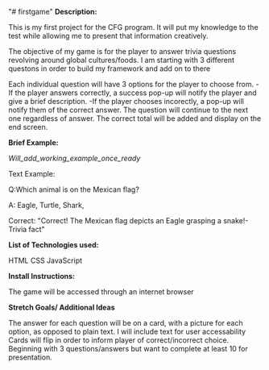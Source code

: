 "# firstgame" 
**Description:**

This is my first project for the CFG program. It will put my knowledge to the test while allowing me
to present that information creatively. 

The objective of my game is for the player to answer trivia questions revolving around global cultures/foods.
I am starting with 3 different questons in order to build my framework and add on to there

Each individual question will have 3 options for the player to choose from.
    -If the player answers correctly, a success pop-up will notify the player and give a brief description.
    -If the player chooses incorectly, a pop-up will notify them of the correct answer.
The question will continue to the next one regardless of answer. 
The correct total will be added and display on the end screen.

**Brief Example:**

_Will_add_working_example_once_ready_

Text Example:

Q:Which animal is on the Mexican flag?

A: Eagle, Turtle, Shark,

Correct: "Correct! The Mexican flag depicts an Eagle grasping a snake!- Trivia fact"

**List of Technologies used:**

HTML
CSS
JavaScript

**Install Instructions:**

The game will be accessed through an internet browser


**Stretch Goals/ Additional Ideas**

The answer for each question will be on a card, with a picture for each option, as opposed to
plain text. I will include text for user accessability
Cards will flip in order to inform player of correct/incorrect choice.
Beginning with 3 questions/answers but want to complete at least 10 for presentation. 



